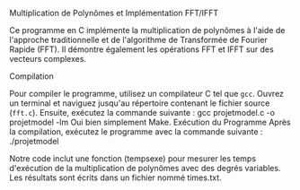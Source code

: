 

Multiplication de Polynômes et Implémentation FFT/IFFT

Ce programme en C implémente la multiplication de polynômes à l'aide de l'approche traditionnelle et de l'algorithme de Transformée de Fourier Rapide (FFT). Il démontre également les opérations FFT et IFFT sur des vecteurs complexes.

Compilation

Pour compiler le programme, utilisez un compilateur C tel que `gcc`. Ouvrez un terminal et naviguez jusqu'au répertoire contenant le fichier source (`fft.c`). Ensuite, exécutez la commande suivante :
gcc projetmodel.c -o projetmodel -lm
Oui bien simplement Make.
Exécution du Programme
Après la compilation, exécutez le programme avec la commande suivante :
./projetmodel

Notre code inclut une fonction (tempsexe) pour mesurer les temps d'exécution de la multiplication de polynômes avec des degrés variables. Les résultats sont écrits dans un fichier nommé times.txt.
